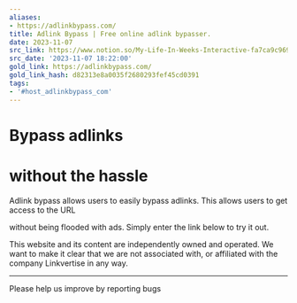 ```yaml
---
aliases:
- https://adlinkbypass.com/
title: Adlink Bypass | Free online adlink bypasser.
date: 2023-11-07
src_link: https://www.notion.so/My-Life-In-Weeks-Interactive-fa7ca9c969144e8db79169f45cb4792f
src_date: '2023-11-07 18:22:00'
gold_link: https://adlinkbypass.com/
gold_link_hash: d82313e8a0035f2680293fef45cd0391
tags:
- '#host_adlinkbypass_com'
---
```


Bypass adlinks
==============

without the hassle
==================

Adlink bypass allows users to easily bypass adlinks. This allows users to get access to the URL

 without being flooded with ads. Simply enter the link below to try it out.

This website and its content are independently owned and operated. We want to make it clear that we are not associated with, or affiliated with the company Linkvertise in any way.

---

Please help us improve by reporting bugs